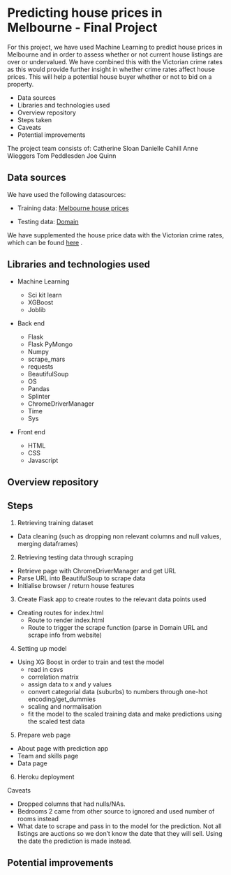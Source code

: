 # Predicting house prices in Melbourne - Final Project

For this project, we have used Machine Learning to predict house prices in Melbourne and in order to assess whether or not current house listings are over or undervalued. We have combined this with the Victorian crime rates as this would provide further insight in whether crime rates affect house prices. This will help a potential house buyer whether or not to bid on a property. 

- Data sources
- Libraries and technologies used
- Overview repository
- Steps taken
- Caveats
- Potential improvements

The project team consists of:
Catherine Sloan
Danielle Cahill
Anne Wieggers
Tom Peddlesden
Joe Quinn

## Data sources 
We have used the following datasources:
- Training data:
[Melbourne house prices](https://www.kaggle.com/anthonypino/melbourne-housing-market?select=Melbourne_housing_FULL.csv)

- Testing data: 
[Domain](https://www.domain.com.au/)

We have supplemented the house price data with the Victorian crime rates, which can be found [here](https://discover.data.vic.gov.au/dataset/crime-by-location-data-table) .


## Libraries and technologies used

- Machine Learning
	- Sci kit learn
	- XGBoost
	- Joblib

- Back end
	- Flask
	- Flask PyMongo
	- Numpy	
	- scrape_mars
	- requests
	- BeautifulSoup
	- OS
	- Pandas
	- Splinter
	- ChromeDriverManager
	- Time
	- Sys

- Front end
	- HTML
	- CSS
	- Javascript


## Overview repository

## Steps

1. Retrieving training dataset
- Data cleaning (such as dropping non relevant columns and null values, merging dataframes)

2. Retrieving testing data through scraping 
- Retrieve page with ChromeDriverManager and get URL
- Parse URL into BeautifulSoup to scrape data
- Initialise browser / return house features

3. Create Flask app to create routes to the relevant data points used
- Creating routes for index.html
	- Route to render index.html
	- Route to trigger the scrape function (parse in Domain URL and scrape info from website)

4. Setting up model 
- Using XG Boost in order to train and test the model
	- read in csvs
	- correlation matrix
	- assign data to x and y values
	- convert categorial data (suburbs) to numbers through one-hot encoding/get_dummies
	- scaling and normalisation
	- fit the model to the scaled training data and make predictions using the scaled test data

5. Prepare web page 
-	About page with prediction app
-	Team and skills page
-	Data page

6. Heroku deployment

Caveats
-	Dropped columns that had nulls/NAs. 
-	Bedrooms 2 came from other source to ignored and used number of rooms instead
-	What date to scrape and pass in to the model for the prediction. Not all listings are auctions so we don’t know the date that they will sell. Using the date the prediction is made instead. 


## Potential improvements